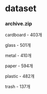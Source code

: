 # dataset

### archive.zip

cardboard - 403개

glass - 501개 

metal - 410개

paper - 594개

plastic - 482개

trash - 137개



